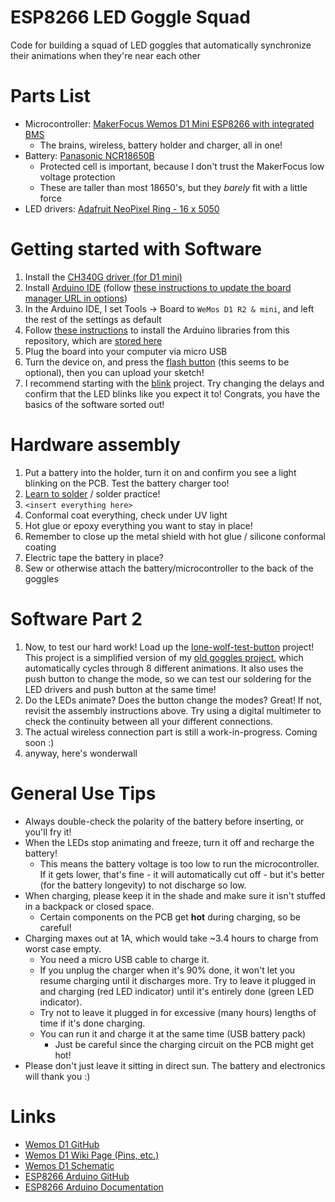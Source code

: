 # ESP8266 LED Goggle Squad
Code for building a squad of LED goggles that automatically synchronize their animations when they're near each other

# Parts List
* Microcontroller: [MakerFocus Wemos D1 Mini ESP8266 with integrated BMS](https://smile.amazon.com/gp/product/B075H8X7H2/)
  * The brains, wireless, battery holder and charger, all in one!
* Battery: [Panasonic NCR18650B](https://www.imrbatteries.com/panasonic-ncr18650b-18650-3350mah-protected-button-top-battery/)
  * Protected cell is important, because I don't trust the MakerFocus low voltage protection
  * These are taller than most 18650's, but they *barely* fit with a little force
* LED drivers: [Adafruit NeoPixel Ring - 16 x 5050](https://www.adafruit.com/product/1463)

# Getting started with Software
1. Install the [CH340G driver (for D1 mini)](/drivers/CH340G)
2. Install [Arduino IDE](https://www.arduino.cc/en/Main/Software) (follow [these instructions to update the board manager URL in options](https://github.com/wemos/Arduino_D1))
3. In the Arduino IDE, I set Tools -> Board to `WeMos D1 R2 & mini`, and left the rest of the settings as default
4. Follow [these instructions](https://learn.adafruit.com/adafruit-all-about-arduino-libraries-install-use) to install the Arduino libraries from this repository, which are [stored here](/libraries)
5. Plug the board into your computer via micro USB
6. Turn the device on, and press the [flash button](wemos-d1-mini.png) (this seems to be optional), then you can upload your sketch!
7. I recommend starting with the [blink](/blink/blink.ino) project.  Try changing the delays and confirm that the LED blinks like you expect it to!  Congrats, you have the basics of the software sorted out!

# Hardware assembly
1. Put a battery into the holder, turn it on and confirm you see a light blinking on the PCB.  Test the battery charger too!
2. [Learn to solder](https://learn.adafruit.com/adafruit-guide-excellent-soldering) / solder practice!
3. `<insert everything here>`
4. Conformal coat everything, check under UV light
5. Hot glue or epoxy everything you want to stay in place!
6. Remember to close up the metal shield with hot glue / silicone conformal coating
7. Electric tape the battery in place?
8. Sew or otherwise attach the battery/microcontroller to the back of the goggles

# Software Part 2
1. Now, to test our hard work!  Load up the [lone-wolf-test-button](/lone-wolf-test-button/lone-wolf-test-button.ino) project!  This project is a simplified version of my [old goggles project](https://github.com/rorosaurus/neopixel-goggles), which automatically cycles through 8 different animations.  It also uses the push button to change the mode, so we can test our soldering for the LED drivers and push button at the same time!
2. Do the LEDs animate?  Does the button change the modes?  Great!  If not, revisit the assembly instructions above.  Try using a digital multimeter to check the continuity between all your different connections.
3. The actual wireless connection part is still a work-in-progress.  Coming soon :)
4. anyway, here's wonderwall

# General Use Tips
* Always double-check the polarity of the battery before inserting, or you'll fry it!
* When the LEDs stop animating and freeze, turn it off and recharge the battery!
  * This means the battery voltage is too low to run the microcontroller.  If it gets lower, that's fine - it will automatically cut off - but it's better (for the battery longevity) to not discharge so low.
* When charging, please keep it in the shade and make sure it isn't stuffed in a backpack or closed space.
  * Certain components on the PCB get **hot** during charging, so be careful!
* Charging maxes out at 1A, which would take ~3.4 hours to charge from worst case empty.
  * You need a micro USB cable to charge it.
  * If you unplug the charger when it's 90% done, it won't let you resume charging until it discharges more.  Try to leave it plugged in and charging (red LED indicator) until it's entirely done (green LED indicator).
  * Try not to leave it plugged in for excessive (many hours) lengths of time if it's done charging.
  * You can run it and charge it at the same time (USB battery pack)
    * Just be careful since the charging circuit on the PCB might get hot!
* Please don't just leave it sitting in direct sun.  The battery and electronics will thank you :)

# Links
* [Wemos D1 GitHub](https://github.com/wemos/Arduino_D1)
* [Wemos D1 Wiki Page (Pins, etc.)](https://wiki.wemos.cc/products:d1:d1_mini)
* [Wemos D1 Schematic](https://wiki.wemos.cc/_media/products:d1:sch_d1_mini_v3.0.0.pdf)
* [ESP8266 Arduino GitHub](https://github.com/esp8266/Arduino)
* [ESP8266 Arduino Documentation](https://arduino-esp8266.readthedocs.io/en/latest/)
